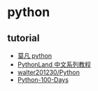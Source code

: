 # python

## tutorial

- [莫凡 python](https://mofanpy.com/)
- [PythonLand 中文系列教程](https://pyld.apachecn.org/#/README)
- [walter201230/Python](https://github.com/walter201230/Python)
- [Python-100-Days](https://github.com/jackfrued/Python-100-Days)
